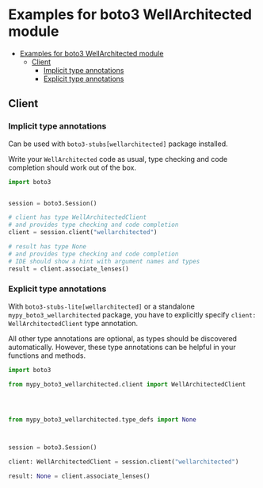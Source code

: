 <a id="examples-for-boto3-wellarchitected-module"></a>

# Examples for boto3 WellArchitected module

- [Examples for boto3 WellArchitected module](#examples-for-boto3-wellarchitected-module)
  - [Client](#client)
    - [Implicit type annotations](#implicit-type-annotations)
    - [Explicit type annotations](#explicit-type-annotations)

<a id="client"></a>

## Client

<a id="implicit-type-annotations"></a>

### Implicit type annotations

Can be used with `boto3-stubs[wellarchitected]` package installed.

Write your `WellArchitected` code as usual, type checking and code completion
should work out of the box.

```python
import boto3


session = boto3.Session()

# client has type WellArchitectedClient
# and provides type checking and code completion
client = session.client("wellarchitected")

# result has type None
# and provides type checking and code completion
# IDE should show a hint with argument names and types
result = client.associate_lenses()
```

<a id="explicit-type-annotations"></a>

### Explicit type annotations

With `boto3-stubs-lite[wellarchitected]` or a standalone
`mypy_boto3_wellarchitected` package, you have to explicitly specify
`client: WellArchitectedClient` type annotation.

All other type annotations are optional, as types should be discovered
automatically. However, these type annotations can be helpful in your functions
and methods.

```python
import boto3

from mypy_boto3_wellarchitected.client import WellArchitectedClient




from mypy_boto3_wellarchitected.type_defs import None



session = boto3.Session()

client: WellArchitectedClient = session.client("wellarchitected")

result: None = client.associate_lenses()
```
